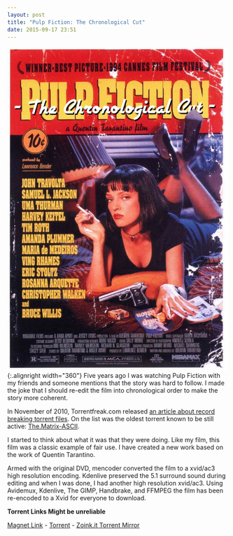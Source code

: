 ```yaml
---
layout: post
title: "Pulp Fiction: The Chronological Cut"
date: 2015-09-17 23:51
---
```

![](/images/pulp-fiction.jpg){:.alignright width="360"} Five years ago I was watching Pulp Fiction with my friends and someone mentions that the story was hard to follow. I made the joke that I should re-edit the film into chronological order to make the story more coherent.

In November of 2010, Torrentfreak.com released [an article about record breaking torrent files](http://torrentfreak.com/5-torrent-files-that-broke-mind-boggling-records-101107/). On the list was the oldest torrent known to be still active: [The.Matrix-ASCII](http://onyx.chattanoogastate.edu/~jack/matrix/).

I started to think about what it was that they were doing. Like my film, this film was a classic example of fair use.  I have created a new work based on the work of Quentin Tarantino.

Armed with the original DVD, mencoder converted the film to a xvid/ac3 high resolution encoding. Kdenlive preserved the 5.1 surround sound during editing and when I was done, I had another high resolution xvid/ac3. Using Avidemux, Kdenlive, The GIMP, Handbrake, and FFMPEG the film has been re-encoded to a Xvid for everyone to download.

**Torrent Links Might be unreliable**

[Magnet Link](magnet:?xt=urn:btih:d9b48bfde60c681d0d19bf7cb85b16e0dea5a6fa&dn=pulp%5Ffiction%5Fchronological%5Fcut.avi&tr=udp%3A%2F%2Ftracker.publicbt.com%3A80&tr=udp%3A%2F%2Ftracker.openbittorrent.com%3A80) - [Torrent](/D9B48BFDE60C681D0D19BF7CB85B16E0DEA5A6FA.torrent) - [Zoink.it Torrent Mirror](http://zoink.it/torrent/D9B48BFDE60C681D0D19BF7CB85B16E0DEA5A6FA.torrent)

